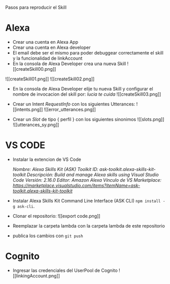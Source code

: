 Pasos para reproducir el Skill
# Alexa 
- Crear una cuenta en Alexa App
- Crear una cuenta en Alexa developer
- El email debe ser el mismo para poder debuggear correctamente el skill y la funcionalidad de linkAccount
- En la consola de Alexa Developer crea una nueva Skill
![[createSkill00.png]]

![[createSkill01.png]]
![[createSkill02.png]]


- En la consola de Alexa Developer elije tu nueva Skill y configurar el nombre de invocacion del skill por: *lucia te cuida*
![[createSkill03.png]]
- Crear un Intent *RequestInfo* con los siguientes Utterances: 
![[intents.png]]
![[error_utterances.png]]

- Crear un *Slot* de tipo { perfil } con los siguientes sinonimos
![[slots.png]]
![[utterances_sy.png]]

# VS CODE

- Instalar la extencion de VS Code

	*Nombre: Alexa Skills Kit (ASK) Toolkit*
	*ID: ask-toolkit.alexa-skills-kit-toolkit*
	*Descripción: Build and manage Alexa skills using Visual Studio Code*
	*Versión: 2.16.0*
	*Editor: Amazon Alexa*
	*Vínculo de VS Marketplace: https://marketplace.visualstudio.com/items?itemName=ask-toolkit.alexa-skills-kit-toolkit*

- Instalar  Alexa Skills Kit Command Line Interface (ASK CLI)
	`npm install -g ask-cli`.
- Clonar el repositorio:
![[export code.png]]
- Reemplazar la carpeta lambda con la carpeta lambda de este repositorio
- publica los cambios con `git push`
# Cognito

- Ingresar las credenciales del UserPool de Cognito
![[linkingAccount.png]]


